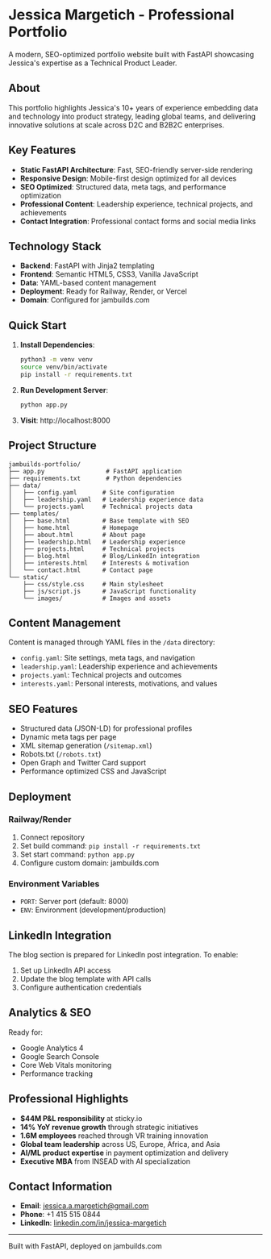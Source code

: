# Jessica Margetich - Professional Portfolio

A modern, SEO-optimized portfolio website built with FastAPI showcasing Jessica's expertise as a Technical Product Leader.

## About

This portfolio highlights Jessica's 10+ years of experience embedding data and technology into product strategy, leading global teams, and delivering innovative solutions at scale across D2C and B2B2C enterprises.

## Key Features

- **Static FastAPI Architecture**: Fast, SEO-friendly server-side rendering
- **Responsive Design**: Mobile-first design optimized for all devices
- **SEO Optimized**: Structured data, meta tags, and performance optimization
- **Professional Content**: Leadership experience, technical projects, and achievements
- **Contact Integration**: Professional contact forms and social media links

## Technology Stack

- **Backend**: FastAPI with Jinja2 templating
- **Frontend**: Semantic HTML5, CSS3, Vanilla JavaScript
- **Data**: YAML-based content management
- **Deployment**: Ready for Railway, Render, or Vercel
- **Domain**: Configured for jambuilds.com

## Quick Start

1. **Install Dependencies**:
   ```bash
   python3 -m venv venv
   source venv/bin/activate
   pip install -r requirements.txt
   ```

2. **Run Development Server**:
   ```bash
   python app.py
   ```

3. **Visit**: http://localhost:8000

## Project Structure

```
jambuilds-portfolio/
├── app.py                 # FastAPI application
├── requirements.txt       # Python dependencies
├── data/
│   ├── config.yaml       # Site configuration
│   ├── leadership.yaml   # Leadership experience data
│   └── projects.yaml     # Technical projects data
├── templates/
│   ├── base.html         # Base template with SEO
│   ├── home.html         # Homepage
│   ├── about.html        # About page
│   ├── leadership.html   # Leadership experience
│   ├── projects.html     # Technical projects
│   ├── blog.html         # Blog/LinkedIn integration
│   ├── interests.html    # Interests & motivation
│   └── contact.html      # Contact page
└── static/
    ├── css/style.css     # Main stylesheet
    ├── js/script.js      # JavaScript functionality
    └── images/           # Images and assets
```

## Content Management

Content is managed through YAML files in the `/data` directory:

- `config.yaml`: Site settings, meta tags, and navigation
- `leadership.yaml`: Leadership experience and achievements
- `projects.yaml`: Technical projects and outcomes
- `interests.yaml`: Personal interests, motivations, and values

## SEO Features

- Structured data (JSON-LD) for professional profiles
- Dynamic meta tags per page
- XML sitemap generation (`/sitemap.xml`)
- Robots.txt (`/robots.txt`)
- Open Graph and Twitter Card support
- Performance optimized CSS and JavaScript

## Deployment

### Railway/Render
1. Connect repository
2. Set build command: `pip install -r requirements.txt`
3. Set start command: `python app.py`
4. Configure custom domain: jambuilds.com

### Environment Variables
- `PORT`: Server port (default: 8000)
- `ENV`: Environment (development/production)

## LinkedIn Integration

The blog section is prepared for LinkedIn post integration. To enable:

1. Set up LinkedIn API access
2. Update the blog template with API calls
3. Configure authentication credentials

## Analytics & SEO

Ready for:
- Google Analytics 4
- Google Search Console
- Core Web Vitals monitoring
- Performance tracking

## Professional Highlights

- **$44M P&L responsibility** at sticky.io
- **14% YoY revenue growth** through strategic initiatives
- **1.6M employees** reached through VR training innovation
- **Global team leadership** across US, Europe, Africa, and Asia
- **AI/ML product expertise** in payment optimization and delivery
- **Executive MBA** from INSEAD with AI specialization

## Contact Information

- **Email**: jessica.a.margetich@gmail.com
- **Phone**: +1 415 515 0844
- **LinkedIn**: [linkedin.com/in/jessica-margetich](https://linkedin.com/in/jessica-margetich)

---

Built with FastAPI, deployed on jambuilds.com